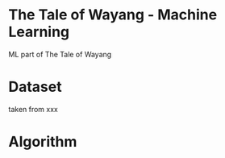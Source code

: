 # The Tale of Wayang - Machine Learning

ML part of The Tale of Wayang

# Dataset

taken from xxx

# Algorithm